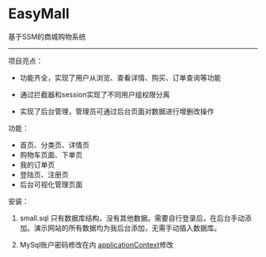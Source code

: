 # EasyMall
基于SSM的商城购物系统

------

项目亮点：

- 功能齐全，实现了用户从浏览、查看详情、购买、订单查询等功能
- 通过拦截器和session实现了不同用户组权限分离

- 实现了后台管理，管理员可通过后台页面对数据进行增删改操作

功能：

- 首页、分类页、详情页
-  购物车页面、下单页
-  我的订单页
-  登陆页、注册页
- 后台可视化管理页面

安装：

1. small.sql 只有数据库结构，没有其他数据。需要自行登录后，在后台手动添加。演示网站的所有数据均为我后台添加，无需手动插入数据库。

2. MySql账户密码修改在内 [applicationContext](src/)修改

   

